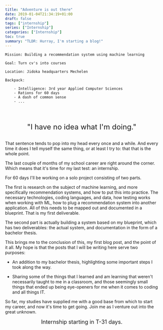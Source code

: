 ```yaml
---
title: "Adventure is out there"
date: 2019-01-04T21:34:19+01:00
draft: false
tags: ["internship"]
series: ["Internship"]
categories: ["Internship"]
toc: true
summary: "TLDR: Hurray, I'm starting a blog!"
---
```

```
Mission: Building a recommendation system using machine learning

Goal: Turn cv's into courses

Location: Jidoka headquarters Mechelen

Backpack: 

    - Intelligence: 3rd year Applied Computer Sciences
    - Rations for 60 days
    - A dash of common sense
    - ...
```
<br><br>
<center><font size=+2>
"I have no idea what I'm doing."
</font></center>
<br>

That sentence tends to pop into my head every once and a while. 
And every time it does I tell myself the same thing, or at least I try to: that that is the whole point.

The last couple of months of my school career are right around the corner.
Which means that it's time for my last test: an internship.

For 60 days I'll be working on a solo project consisting of two parts.

The first is research on the subject of machine learning, and more specifically recommendation systems, and how to put this into practice.
The necessary technologies, coding languages, and data, how testing works when working with ML, how to plug a recommendation system into another application.
All of this needs to be mapped out and documented in a blueprint. That is my first deliverable.

The second part is actually building a system based on my blueprint, which has two deliverables:
the actual system, and documentation in the form of a bachelor thesis.

This brings me to the conclusion of this, my first blog post, and the point of it all. 
My hope is that the posts that I will be writing here serve two purposes:

- An addition to my bachelor thesis, highlighting some important steps I took along the way.

- Sharing some of the things that I learned and am learning that weren't necessarily taught to me in a classroom, and those seemingly small things that ended up being eye-openers for me when it comes to coding and all things IT.

So far, my studies have supplied me with a good base from which to start my career, and now it's time to get going.
Join me as I venture out into the great unknown.
<center><font size=+1>
Internship starting in T-31 days.
</font></center>
